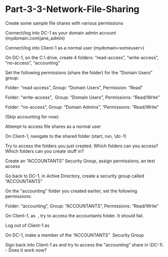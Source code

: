 # Part-3-3-Network-File-Sharing

Create some sample file shares with various permissions

Connect/log into DC-1 as your domain admin account (mydomain.com\jane_admin)

Connect/log into Client-1 as a normal user (mydomain\<someuser>)

On DC-1, on the C:\ drive, create 4 folders: “read-access”, “write-access”, “no-access”, “accounting”

Set the following permissions (share the folder) for the “Domain Users” group:

Folder: “read-access”, Group: “Domain Users”, Permission: “Read”

Folder: “write-access”,  Group: “Domain Users”, Permissions: “Read/Write”

Folder: “no-access”, Group: “Domain Admins”, “Permissions: “Read/Write”

(Skip accounting for now)

Attempt to access file shares as a normal user

On Client-1, navigate to the shared folder (start, run, \\dc-1)

Try to access the folders you just created. Which folders can you access? Which folders can you create stuff in?

Create an “ACCOUNTANTS” Security Group, assign permissions, an test access

Go back to DC-1, in Active Directory, create a security group called “ACCOUNTANTS”

On the “accounting” folder you created earlier, set the following permissions:

Folder: “accounting”, Group: “ACCOUNTANTS”, Permissions: “Read/Write”

On Client-1, as  <someuser>, try to access the accountants folder. It should fail. 

Log out of Client-1 as  <someuser>

On DC-1, make <someuser> a member of the “ACCOUNTANTS”  Security Group

Sign back into Client-1 as <someuser> and try to access the “accounting” share in \\DC-1\ - Does it work now?
